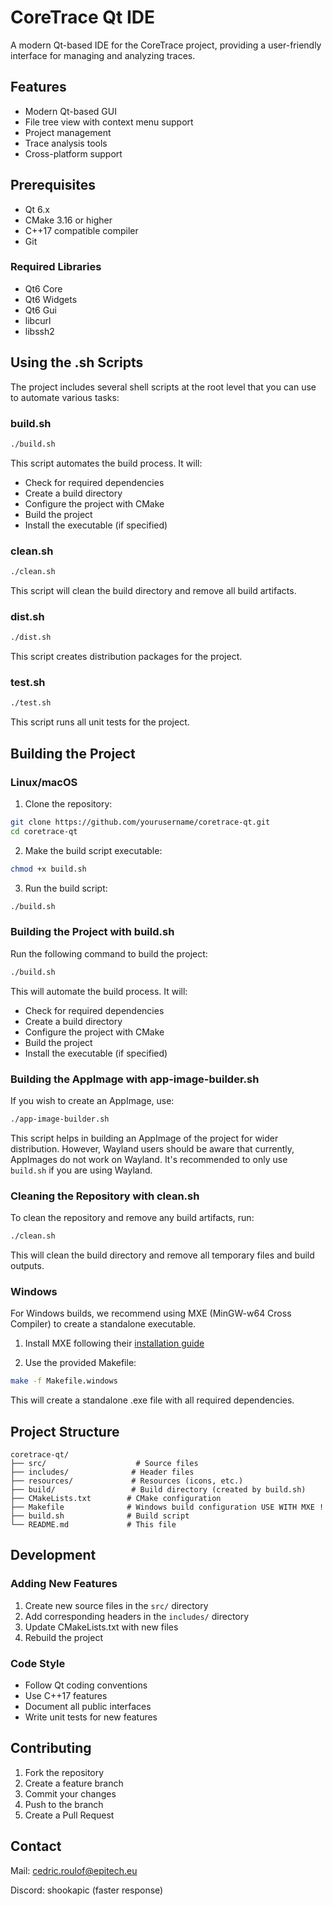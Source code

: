 # CoreTrace Qt IDE

A modern Qt-based IDE for the CoreTrace project, providing a user-friendly interface for managing and analyzing traces.

## Features

- Modern Qt-based GUI
- File tree view with context menu support
- Project management
- Trace analysis tools
- Cross-platform support

## Prerequisites

- Qt 6.x
- CMake 3.16 or higher
- C++17 compatible compiler
- Git

### Required Libraries

- Qt6 Core
- Qt6 Widgets
- Qt6 Gui
- libcurl
- libssh2

## Using the .sh Scripts

The project includes several shell scripts at the root level that you can use to automate various tasks:

### build.sh
```bash
./build.sh
```
This script automates the build process. It will:
- Check for required dependencies
- Create a build directory
- Configure the project with CMake
- Build the project
- Install the executable (if specified)

### clean.sh
```bash
./clean.sh
```
This script will clean the build directory and remove all build artifacts.

### dist.sh
```bash
./dist.sh
```
This script creates distribution packages for the project.

### test.sh
```bash
./test.sh
```
This script runs all unit tests for the project.

## Building the Project

### Linux/macOS

1. Clone the repository:
```bash
git clone https://github.com/yourusername/coretrace-qt.git
cd coretrace-qt
```

2. Make the build script executable:
```bash
chmod +x build.sh
```

3. Run the build script:
```bash
./build.sh
```

### Building the Project with build.sh

Run the following command to build the project:
```bash
./build.sh
```
This will automate the build process. It will:
- Check for required dependencies
- Create a build directory
- Configure the project with CMake
- Build the project
- Install the executable (if specified)

### Building the AppImage with app-image-builder.sh

If you wish to create an AppImage, use:
```bash
./app-image-builder.sh
```
This script helps in building an AppImage of the project for wider distribution. However, Wayland users should be aware that currently, AppImages do not work on Wayland. It's recommended to only use `build.sh` if you are using Wayland.

### Cleaning the Repository with clean.sh

To clean the repository and remove any build artifacts, run:
```bash
./clean.sh
```
This will clean the build directory and remove all temporary files and build outputs.
### Windows

For Windows builds, we recommend using MXE (MinGW-w64 Cross Compiler) to create a standalone executable.

1. Install MXE following their [installation guide](https://mxe.cc/#tutorial)

2. Use the provided Makefile:
```bash
make -f Makefile.windows
```

This will create a standalone .exe file with all required dependencies.

## Project Structure

```
coretrace-qt/
├── src/                    # Source files
├── includes/              # Header files
├── resources/             # Resources (icons, etc.)
├── build/                 # Build directory (created by build.sh)
├── CMakeLists.txt        # CMake configuration
├── Makefile              # Windows build configuration USE WITH MXE !
├── build.sh              # Build script
└── README.md             # This file
```

## Development

### Adding New Features

1. Create new source files in the `src/` directory
2. Add corresponding headers in the `includes/` directory
3. Update CMakeLists.txt with new files
4. Rebuild the project

### Code Style

- Follow Qt coding conventions
- Use C++17 features
- Document all public interfaces
- Write unit tests for new features

## Contributing

1. Fork the repository
2. Create a feature branch
3. Commit your changes
4. Push to the branch
5. Create a Pull Request

## Contact

Mail: cedric.roulof@epitech.eu

Discord: shookapic (faster response)